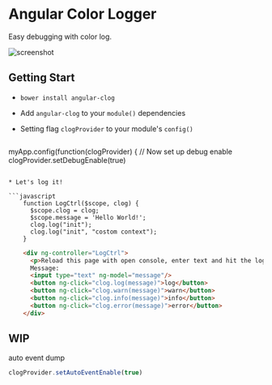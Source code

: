 # Angular Color Logger

Easy debugging with color log.

![screenshot](https://raw.github.com/mainyaa/angular-clog/master/screenshot.png)



## Getting Start

 * `bower install angular-clog`
 * Add `angular-clog` to your `module()` dependencies
 * Setting flag `clogProvider` to your module's `config()`


   ```javascript
myApp.config(function(clogProvider) {
  // Now set up debug enable
  clogProvider.setDebugEnable(true)
   ```

 * Let's log it! 

   ```javascript
       function LogCtrl($scope, clog) {
         $scope.clog = clog;
         $scope.message = 'Hello World!';
         clog.log("init");
         clog.log("init", "costom context");
       }
   ```
   ```html
       <div ng-controller="LogCtrl">
         <p>Reload this page with open console, enter text and hit the log button...</p>
         Message:
         <input type="text" ng-model="message"/>
         <button ng-click="clog.log(message)">log</button>
         <button ng-click="clog.warn(message)">warn</button>
         <button ng-click="clog.info(message)">info</button>
         <button ng-click="clog.error(message)">error</button>
       </div>
   ```

## WIP

auto event dump

   ```javascript
  clogProvider.setAutoEventEnable(true) 
   ```
